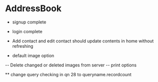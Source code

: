 # AddressBook

* signup complete
* login complete

* Add contact and edit contact should update contents in home without refreshing
* default image option

-- Delete changed or deleted images from server
-- print options




** change query checking in qn 28 to queryname.recordcount